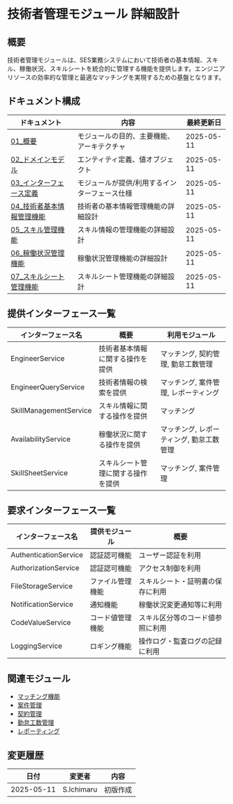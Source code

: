 # 技術者管理モジュール 詳細設計

## 概要
技術者管理モジュールは、SES業務システムにおいて技術者の基本情報、スキル、稼働状況、スキルシートを統合的に管理する機能を提供します。エンジニアリソースの効率的な管理と最適なマッチングを実現するための基盤となります。

## ドキュメント構成

| ドキュメント | 内容 | 最終更新日 |
|------------|------|----------|
| [01_概要](./01_概要.md) | モジュールの目的、主要機能、アーキテクチャ | 2025-05-11 |
| [02_ドメインモデル](./02_ドメインモデル.md) | エンティティ定義、値オブジェクト | 2025-05-11 |
| [03_インターフェース定義](./03_インターフェース定義.md) | モジュールが提供/利用するインターフェース仕様 | 2025-05-11 |
| [04_技術者基本情報管理機能](./04_技術者基本情報管理機能.md) | 技術者の基本情報管理機能の詳細設計 | 2025-05-11 |
| [05_スキル管理機能](./05_スキル管理機能.md) | スキル情報の管理機能の詳細設計 | 2025-05-11 |
| [06_稼働状況管理機能](./06_稼働状況管理機能.md) | 稼働状況管理機能の詳細設計 | 2025-05-11 |
| [07_スキルシート管理機能](./07_スキルシート管理機能.md) | スキルシート管理機能の詳細設計 | 2025-05-11 |

## 提供インターフェース一覧

| インターフェース名 | 概要 | 利用モジュール |
|-----------------|------|--------------|
| EngineerService | 技術者基本情報に関する操作を提供 | マッチング, 契約管理, 勤怠工数管理 |
| EngineerQueryService | 技術者情報の検索を提供 | マッチング, 案件管理, レポーティング |
| SkillManagementService | スキル情報に関する操作を提供 | マッチング |
| AvailabilityService | 稼働状況に関する操作を提供 | マッチング, レポーティング, 勤怠工数管理 |
| SkillSheetService | スキルシート管理に関する操作を提供 | マッチング, 案件管理 |

## 要求インターフェース一覧

| インターフェース名 | 提供モジュール | 概要 |
|-----------------|--------------|------|
| AuthenticationService | 認証認可機能 | ユーザー認証を利用 |
| AuthorizationService | 認証認可機能 | アクセス制御を利用 |
| FileStorageService | ファイル管理機能 | スキルシート・証明書の保存に利用 |
| NotificationService | 通知機能 | 稼働状況変更通知等に利用 |
| CodeValueService | コード値管理機能 | スキル区分等のコード値参照に利用 |
| LoggingService | ロギング機能 | 操作ログ・監査ログの記録に利用 |

## 関連モジュール

- [マッチング機能](../04_マッチング/)
- [案件管理](../03_案件管理/)
- [契約管理](../05_契約管理/)
- [勤怠工数管理](../06_勤怠工数管理/)
- [レポーティング](../08_レポーティング/)

## 変更履歴

| 日付 | 変更者 | 内容 |
|------|-------|------|
| 2025-05-11 | S.Ichimaru | 初版作成 |